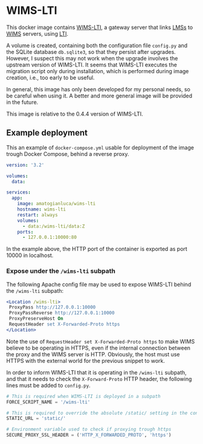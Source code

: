 # WIMS-LTI

This docker image contains [WIMS-LTI](https://github.com/PremierLangage/wims-lti/), a gateway server that links [LMSs](https://en.wikipedia.org/wiki/Learning_management_system) to [WIMS](https://wiki.wimsedu.info/) servers, using [LTI](https://en.wikipedia.org/wiki/Learning_Tools_Interoperability).

A volume is created, containing both the configuration file `config.py` and the SQLite database `db.sqlite3`, so that they persist after upgrades. However, I suspect this may not work when the upgrade involves the upstream version of WIMS-LTI. It seems that WIMS-LTI executes the migration script only during installation, which is performed during image creation, i.e., too early to be useful.

In general, this image has only been developed for my personal needs, so be careful when using it. A better and more general image will be provided in the future.

This image is relative to the 0.4.4 version of WIMS-LTI.

## Example deployment

This an example of `docker-compose.yml` usable for deployment of the image trough Docker Compose, behind a reverse proxy.

```yaml
version: '3.2'

volumes:
  data:

services:
  app:
    image: amatogianluca/wims-lti
    hostname: wims-lti
    restart: always
    volumes:
      - data:/wims-lti/data:Z
    ports:
      - 127.0.0.1:10000:80
```

In the example above, the HTTP port of the container is exported as port 10000 in localhost. 

### Expose under the `/wims-lti` subpath

The following Apache config file may be used to expose WIMS-LTI behind the `/wims-lti` subpath:

 ```apache
 <Location /wims-lti>
  ProxyPass http://127.0.0.1:10000
  ProxyPassReverse http://127.0.0.1:10000
  ProxyPreserveHost On
  RequestHeader set X-Forwarded-Proto https
</Location>
```

Note the use of `RequestHeader set X-Forwarded-Proto https` to make WIMS believe to be operating in HTTPS, even if the internal connection between the proxy and the WIMS server is HTTP. Obviously, the host must use HTTPS with the external world for the previous snippet to work.

In order to inform WIMS-LTI that it is operating in the `/wims-lti` subpath, and that it needs to check the `X-Forward-Proto` HTTP header, the following lines must be added to `config.py`.

```python
# This is required when WIMS-LTI is deployed in a subpath
FORCE_SCRIPT_NAME = '/wims-lti'

# This is required to override the absolute /static/ setting in the configuration
STATIC_URL = 'static/'

# Environment variable used to check if proxying trough https
SECURE_PROXY_SSL_HEADER = ('HTTP_X_FORWARDED_PROTO', 'https')
```
